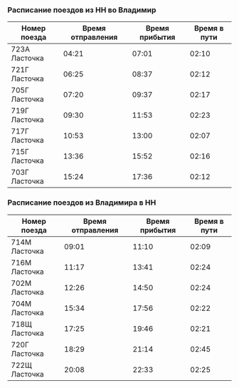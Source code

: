 ### Расписание поездов из НН во Владимир
| Номер поезда  | Время отправления | Время прибытия | Время в пути |
|---------------|-------------------|----------------|--------------|
| 723А Ласточка | 04:21             | 07:01          | 02:10        |
| 721Г Ласточка | 06:25             | 08:37          | 02:12        |
| 705Г Ласточка | 07:20             | 09:37          | 02:17        |
| 719Г Ласточка | 09:30             | 11:53          | 02:23        |
| 717Г Ласточка | 10:53             | 13:00          | 02:07        |
| 715Г Ласточка | 13:36             | 15:52          | 02:16        |
| 703Г Ласточка | 15:24             | 17:36          | 02:12        |


### Расписание поездов из Владимира в НН
| Номер поезда  | Время отправления | Время прибытия | Время в пути |
|---------------|-------------------|----------------|--------------|
| 714М Ласточка | 09:01             | 11:10          | 02:09        |
| 716М Ласточка | 11:17             | 13:41          | 02:24        |
| 702М Ласточка | 12:26             | 14:50          | 02:24        |
| 704М Ласточка | 15:34             | 17:56          | 02:22        |
| 718Щ Ласточка | 17:25             | 19:46          | 02:21        |
| 720Г Ласточка | 18:29             | 21:14          | 02:45        |
| 722Щ Ласточка | 20:08             | 22:33          | 02:25        |
